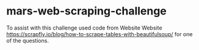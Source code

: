 # mars-web-scraping-challenge

To assist with this challenge used code from Website Website https://scrapfly.io/blog/how-to-scrape-tables-with-beautifulsoup/
for one of the questions.
